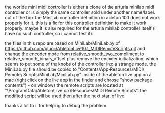 the worlde mini midi controller is either a clone of the arturia minilab midi controller or is simply the same controller sold under another name/label. out of the box the MiniLab controller definition in ableton 10.1 does not work properly for it. this is a fix for this controller definition to make it work properly. maybe it is also required for the arturia minilab controller itself (i have no such controller, so i cannot test it). 

the files in this repo are based on MiniLab/MiniLab.py of https://github.com/gluon/AbletonLive10.1_MIDIRemoteScripts.git and change the encoder mode from relative_smooth_two_compliment to relative_smooth_binary_offset plus remove the encoder initialization, which seems to put some of the knobs of the controller into a strange mode. the MiniLab.py file should be copied to "Contents/App-Resources/MIDI\ Remote\ Scripts/MiniLab/MiniLab.py" inside of the ableton live app on a mac (right click on the live app in the finder and choose "show package contents") - on windows the remote scripts are located at "\ProgramData\Ableton\Live x.x\Resources\MIDI Remote Scripts\". the modified script will be used then after the next start of live.

thanks a lot to i. for helping to debug the problem.
